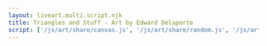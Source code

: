 ```yaml
---
layout: liveart.multi.script.njk
title: Triangles and Stuff - Art by Edward Delaporte
script: ['/js/art/share/canvas.js', '/js/art/share/random.js', '/js/art/triangles.js']
---
```

